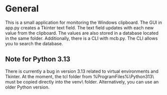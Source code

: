 # General
This is a small application for monitoring the Windows clipboard. The GUI in app.py creates a Tkinter text field. The text field updates with each new value from the clipboard.
The values are also stored in a database located in the same folder.
Additionally, there is a CLI with mcb.py. The CLI allows you to search the database.

## Note for Python 3.13
There is currently a bug in version 3.13 related to virtual environments and Tkinter. At the moment, the tcl folder from %ProgramFiles%\Python313\ must be copied directly into the venv\ folder.
Alternatively, you can use an older Python version.